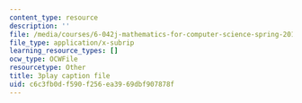 ```yaml
---
content_type: resource
description: ''
file: /media/courses/6-042j-mathematics-for-computer-science-spring-2015/c6c3fb0df590f256ea3969dbf907878f_EegG5TPL29c.srt
file_type: application/x-subrip
learning_resource_types: []
ocw_type: OCWFile
resourcetype: Other
title: 3play caption file
uid: c6c3fb0d-f590-f256-ea39-69dbf907878f
---
```

